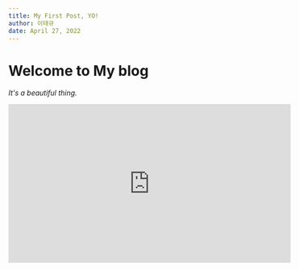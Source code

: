 ```yaml
---
title: My First Post, YO!
author: 이태규
date: April 27, 2022
---
```


# Welcome to My blog

*It's a beautiful thing.*

<iframe width="560" height="315" src="https://www.youtube.com/embed/1pd2xRd6d5E" title="YouTube video player" frameborder="0" allow="accelerometer; autoplay; clipboard-write; encrypted-media; gyroscope; picture-in-picture" allowfullscreen></iframe>